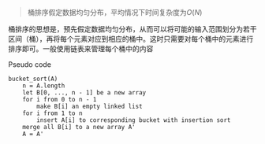 >桶排序假定数据均匀分布，平均情况下时间复杂度为$O(N)$

桶排序的思想是，预先假定数据均匀分布，从而可以将可能的输入范围划分为若干区间（桶），再将每个元素对应到相应的桶中。这时只需要对每个桶中的元素进行排序即可。一般使用链表来管理每个桶中的内容

Pseudo code
```text
bucket_sort(A)
	n = A.length
	let B[0, ..., n - 1] be a new array
	for i from 0 to n - 1
		make B[i] an empty linked list
	for i from 1 to n
		insert A[i] to corresponding bucket with insertion sort
	merge all B[i] to a new array A'
	A = A'
```

